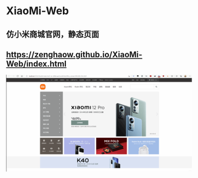 # XiaoMi-Web
## 仿小米商城官网，静态页面
## https://zenghaow.github.io/XiaoMi-Web/index.html
![演示效果](./img/演示效果.gif)